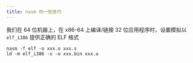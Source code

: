 ```yaml
---
title: nasm 的一些技巧
---
```


我们在 64 位机器上，在 x86-64 上编译/链接 32 位应用程序时，设置模拟以 `elf_i386` 提供正确的 ELF 格式

```
nasm -f elf -o xxx.o xxx.s
ld -m elf_i386 -s -o xxx.bin xxx.o
```

